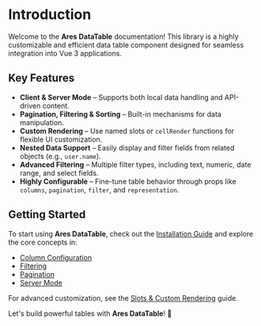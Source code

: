 # Introduction

Welcome to the **Ares DataTable** documentation! This library is a highly customizable and efficient data table component designed for seamless integration into Vue 3 applications.

## Key Features
- **Client & Server Mode** – Supports both local data handling and API-driven content.
- **Pagination, Filtering & Sorting** – Built-in mechanisms for data manipulation.
- **Custom Rendering** – Use named slots or `cellRender` functions for flexible UI customization.
- **Nested Data Support** – Easily display and filter fields from related objects (e.g., `user.name`).
- **Advanced Filtering** – Multiple filter types, including text, numeric, date range, and select fields.
- **Highly Configurable** – Fine-tune table behavior through props like `columns`, `pagination`, `filter`, and `representation`.

## Getting Started
To start using **Ares DataTable**, check out the [Installation Guide](/getting-started/installation) and explore the core concepts in:

- [Column Configuration](/base/columns)
- [Filtering](/base/filtering)
- [Pagination](/base/pagination)
- [Server Mode](/server-mode)

For advanced customization, see the [Slots & Custom Rendering](/additional/slots) guide.

Let's build powerful tables with **Ares DataTable**! 🚀
